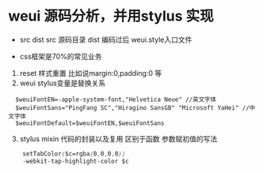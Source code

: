 # weui 源码分析，并用stylus 实现
- src dist 
   src 源码目录
   dist 编码过后
   weui.style入口文件

- css框架是70%的常见业务
1. reset 样式重置 比如说margin:0,padding:0 等
2. weui stylus变量是替换关系
```stylus
  $weuiFontEN=-apple-system-font,"Helvetica Neue" //英文字体
  $weuiFontSans="PingFang SC","Hiragino SansGB" "Microsoft YaHei" //中文字体
  $weuiFontDefault=$weuiFontEN,$weuiFontSans
```
3. stylus mixin 代码的封装以及复用
区别于函数
参数赋初值的写法
```css
	setTabColor($c=rgba(0,0,0,0))
	-webkit-tap-highlight-color $c
```